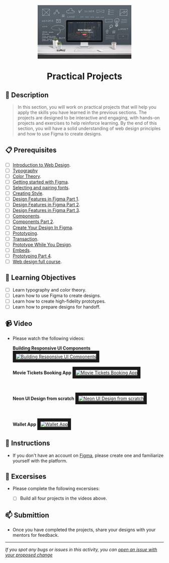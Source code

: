 <div align="center">
    <img src="../images/web-design.jpg" alt="Logo" height="170" align="center">
    <h1 align="center">Practical Projects</h1>
</div>

## 📝 Description
> In this section, you will work on practical projects that will help you apply the skills you have learned in the previous sections. The projects are designed to be interactive and engaging, with hands-on projects and exercises to help reinforce learning. By the end of this section, you will have a solid understanding of web design principles and how to use Figma to create designs.

## 📋 Prerequisites
- [ ] [Introduction to Web Design](./web-design/01_web-design-concepts.md).
- [ ] [Typography](./web-design/02_typography.md)
- [ ] [Color Theory](./web-design/04_color_theory.md).
- [ ] [Getting started with Figma](./web-design/03_getting_started_with_Figma.md).
- [ ] [Selecting and pairing fonts](./web-design/05_fonts_and_colors.md).
- [ ] [Creating Style](./web-design/06_Figma_styling.md).
- [ ] [Design Features in Figma Part 1](./web-design/08_design_features_in_figma_part_1.md).
- [ ] [Design Features in Figma Part 2](./web-design/09_design_features_in_figma_part_2.md).
- [ ] [Design Features in Figma Part 3](./web-design/10_design_features_in_figma_part_3.md).
- [ ] [Components](./web-design/12_Create_Your_Design_In_Figma_part_1.md).
- [ ] [Components Part 2](./web-design/13_Create_Your_Design_In_Figma_part_2.md).
- [ ] [Create Your Design In Figma](./web-design/15_Create_Your_Design_In_Figma_part_3.md).
- [ ] [Prototyping](./web-design/16_prototyping_part_1.md).
- [ ] [Transaction](./web-design/17_prototyping_part_2.md).
- [ ] [Prototype While You Design](./web-design/19_prototyping_part_3.md).
- [ ] [Embeds](./web-design/20_embeds.md).
- [ ] [Prototyping Part 4](./web-design/21_prototyping_part_4.md).
- [ ] [Web design full course](./web-design/22_web_design_full_course.md).

## 🎯 Learning Objectives
- [ ] Learn typography and color theory.
- [ ] Learn how to use Figma to create designs.
- [ ] Learn how to create high-fidelity prototypes.
- [ ] Learn how to prepare designs for handoff.

## 📹 Video

- Please watch the following videos:
    
    **Building Responsive UI Components**
    <a href="https://www.youtube.com/watch?v=oXDAmwEWlDc" target="_blank">
    <img src="https://img.youtube.com/vi/oXDAmwEWlDc/0.jpg" alt="Building Responsive UI Components" width="240" height="180" border="10" /></a>
    <br>

    **Movie Tickets Booking App**
    <a href="https://www.youtube.com/watch?v=Jo9yksmQRrk&list=PLwStLOWnW4dynv5J6mQGh-glcedsL-tq2" target="_blank">
    <img src="https://img.youtube.com/vi/Jo9yksmQRrk/0.jpg" alt="Movie Tickets Booking App" width="240" height="180" border="10" /></a>

    <br>

    **Neon UI Design from scratch**
    <a href="https://www.youtube.com/watch?v=lceG4iKNfEg&list=PLwStLOWnW4dynv5J6mQGh-glcedsL-tq2&index=4" target="_blank">
    <img src="https://img.youtube.com/vi/lceG4iKNfEg/0.jpg" alt="Neon UI Design from scratch" width="240" height="180" border="10" /></a>

    <br>

    **Wallet App**
    <a href="https://www.youtube.com/watch?v=K0f2Lb5yGsk&list=PLwStLOWnW4dynv5J6mQGh-glcedsL-tq2&index=11" target="_blank">
    <img src="https://img.youtube.com/vi/K0f2Lb5yGsk/0.jpg" alt="Wallet App" width="240" height="180" border="10" /></a>
    
## 🔧 Instructions
- If you don't have an account on [Figma](https://www.figma.com/), please create one and familiarize yourself with the platform.

## 🚀 Excersises
- Please complete the following excersises:
    - [ ] Build all four projects in the videos above.


## 📫 Submittion
- Once you have completed the projects, share your designs with your mentors for feedback.

------

_If you spot any bugs or issues in this activity, you can [open an issue with your proposed change](https://github.com/Kick-StartDev/web-development-basic-curriculum/issues/new)_